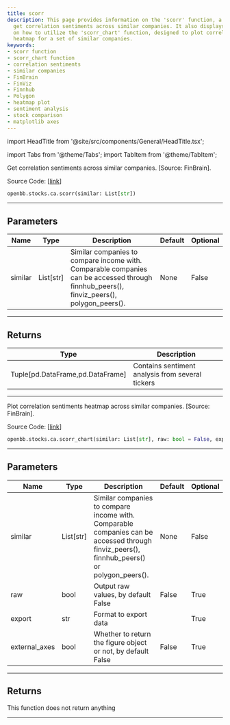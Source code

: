 ```yaml
---
title: scorr
description: This page provides information on the 'scorr' function, a tool used to
  get correlation sentiments across similar companies. It also displays information
  on how to utilize the 'scorr_chart' function, designed to plot correlation sentiments
  heatmap for a set of similar companies.
keywords:
- scorr function
- scorr_chart function
- correlation sentiments
- similar companies
- FinBrain
- FinViz
- Finnhub
- Polygon
- heatmap plot
- sentiment analysis
- stock comparison
- matplotlib axes
---
```


import HeadTitle from '@site/src/components/General/HeadTitle.tsx';

<HeadTitle title="stocks.ca.scorr - Reference | OpenBB SDK Docs" />

import Tabs from '@theme/Tabs';
import TabItem from '@theme/TabItem';

<Tabs>
<TabItem value="model" label="Model" default>

Get correlation sentiments across similar companies. [Source: FinBrain].

Source Code: [[link](https://github.com/OpenBB-finance/OpenBBTerminal/tree/main/openbb_terminal/stocks/comparison_analysis/finbrain_model.py#L125)]

```python wordwrap
openbb.stocks.ca.scorr(similar: List[str])
```

---

## Parameters

| Name | Type | Description | Default | Optional |
| ---- | ---- | ----------- | ------- | -------- |
| similar | List[str] | Similar companies to compare income with.<br/>Comparable companies can be accessed through<br/>finnhub_peers(), finviz_peers(), polygon_peers(). | None | False |


---

## Returns

| Type | Description |
| ---- | ----------- |
| Tuple[pd.DataFrame,pd.DataFrame] | Contains sentiment analysis from several tickers |
---



</TabItem>
<TabItem value="view" label="Chart">

Plot correlation sentiments heatmap across similar companies. [Source: FinBrain].

Source Code: [[link](https://github.com/OpenBB-finance/OpenBBTerminal/tree/main/openbb_terminal/stocks/comparison_analysis/finbrain_view.py#L115)]

```python wordwrap
openbb.stocks.ca.scorr_chart(similar: List[str], raw: bool = False, export: str = "", sheet_name: Optional[str] = None, external_axes: bool = False)
```

---

## Parameters

| Name | Type | Description | Default | Optional |
| ---- | ---- | ----------- | ------- | -------- |
| similar | List[str] | Similar companies to compare income with.<br/>Comparable companies can be accessed through<br/>finviz_peers(), finnhub_peers() or polygon_peers(). | None | False |
| raw | bool | Output raw values, by default False | False | True |
| export | str | Format to export data |  | True |
| external_axes | bool | Whether to return the figure object or not, by default False | False | True |


---

## Returns

This function does not return anything

---



</TabItem>
</Tabs>